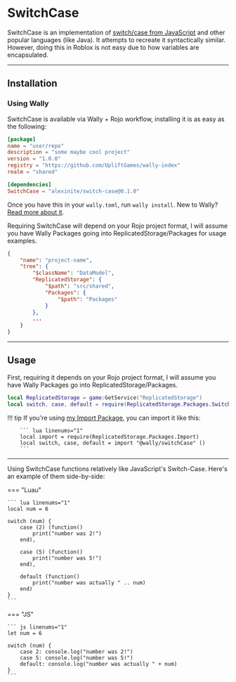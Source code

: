 # SwitchCase

SwitchCase is an implementation of [switch/case from JavaScript](https://www.w3schools.com/js/js_switch.asp) and other popular languages (like Java). It attempts to recreate it syntactically similar. However, doing this in Roblox is not easy due to how variables are encapsulated.

-----

## Installation

### Using Wally

SwitchCase is available via Wally + Rojo workflow, installing it is as easy as the following:

``` toml title="wally.toml" hl_lines="9"
[package]
name = "user/repo"
description = "some maybe cool project"
version = "1.0.0"
registry = "https://github.com/UpliftGames/wally-index"
realm = "shared"

[dependencies]
SwitchCase = "alexinite/switch-case@0.1.0"
```

Once you have this in your `wally.toml`, run `wally install`. New to Wally? [Read more about it](https://wally.run/).

Requiring SwitchCase will depend on your Rojo project format, I will assume you have Wally Packages going into ReplicatedStorage/Packages for usage examples.

``` json title="default.project.json"
{
    "name": "project-name",
    "tree": {
        "$className": "DataModel",
        "ReplicatedStorage": {
            "$path": "src/shared",
            "Packages": {
                "$path": "Packages"
            }
        },
        ...
    }
}
```

-----

## Usage

First, requiring it depends on your Rojo project format, I will assume you have Wally Packages go into ReplicatedStorage/Packages.

``` lua linenums="1" hl_lines="2"
local ReplicatedStorage = game:GetService("ReplicatedStorage")
local switch, case, default = require(ReplicatedStorage.Packages.SwitchCase)()
```

!!! tip
        If you're using [my Import Package](../import/), you can import it like this:

        ``` lua linenums="1"
        local import = require(ReplicatedStorage.Packages.Import)
        local switch, case, default = import "@wally/switchCase" ()
        ```

-----

Using SwitchCase functions relatively like JavaScript's Switch-Case. Here's an example of them side-by-side:

=== "Luau"

    ``` lua linenums="1"
    local num = 6

    switch (num) {
        case (2) (function()
            print("number was 2!")
        end),

        case (5) (function()
            print("number was 5!")
        end),

        default (function()
            print("number was actually " .. num)
        end)
    }
    ```

=== "JS"

    ``` js linenums="1"
    let num = 6

    switch (num) {
        case 2: console.log("number was 2!")
        case 5: console.log("number was 5!")
        default: console.log("number was actually " + num)
    }
    ```
